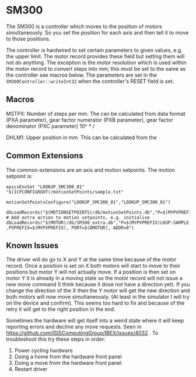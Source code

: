 # SM300

The SM300 is a controller which moves to the position of motors simultaneously. So you set the position for each axis and then tell it to move to those positions. 

The controller is hardwired to set certain parameters to given values, e.g. the upper limit. The motor record provides these field but setting them will not do anything. The exception is the motor resolution which is used within the motor record to convert steps into mm; this must be set to the same as the controller see macros below. The parameters are set in the `SM300Controller::writeInt32` when the controller's  RESET field is set.

## Macros

MSTPX: Number of steps per mm. The can be calculated from data format (PXA parameter), gear factor numerator (PXB parameter), gear factor denominator (PXC parameter)
   10^<data format> * <gear factor denominator> / <gear factor numerator>

DHLM1: Upper position in mm. This can be calculated from the 

## Common Extensions

The common extensions are an axis and motion setpoints. The motion setpoint is:

```
epicsEnvSet "LOOKUP_SMC300_01" "$(ICPCONFIGROOT)/motionSetPoints/sample.txt"

motionSetPointsConfigure("LOOKUP_SMC300_01","LOOKUP_SMC300_01")

dbLoadRecords("$(MOTIONSETPOINTS)/db/motionSetPoints.db","P=$(MYPVPREFIX)LKUP:SAMPLE:,NAME1=Linear,AXIS1=$(MYPVPREFIX)MOT:SAMPLE:LIN,NAME2=Rotational,AXIS2=$(MYPVPREFIX)MOT:SAMPLE:ROT,TOL=1,LOOKUP=LOOKUP_SMC300_01")
# Add extra action to motion setpoints, e.g. initialise
dbLoadRecords("$(MOTOR)/db/SM300_extra.db","P=$(MYPVPREFIX)LKUP:SAMPLE:,$(IFIOC)= ,PVPREFIX=$(MYPVPREFIX), PORT=$(AMOTOR), ADDR=0")
```  

## Known Issues

The driver will do go to X and Y at the same time because of the motor record. Once a position is set on X both motors will start to move to their positions but motor Y will not actually move. If a position is then set on motor Y it is already in a moving state so the motor record will not issue a new move command (I think because it dose not have a direction yet). If you change the direction of the X then the Y motor will get the new direction and both motors will now move simultaneously. (At least in the simulator I will try on the device and confirm). This seems too hard to fix and because of the retry it will get to the right position in the end.

Sometimes the hardware will get itself into a weird state where it will keep reporting errors and decline any move requests. Seen in https://github.com/ISISComputingGroup/IBEX/issues/4032 . To troubleshoot this try these steps in order:
1. Power cycling hardware
1. Doing a home from the hardware front panel
1. Doing a move from the hardware front panel
1. Restart driver




